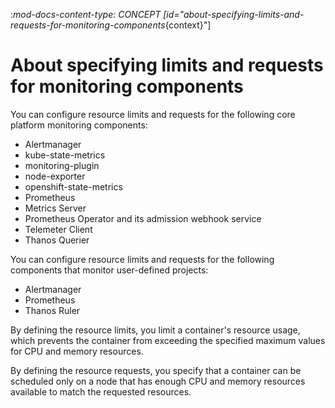:_mod-docs-content-type: CONCEPT
[id="about-specifying-limits-and-requests-for-monitoring-components_{context}"]
# About specifying limits and requests for monitoring components

You can configure resource limits and requests for the following core platform monitoring components:

* Alertmanager
* kube-state-metrics
* monitoring-plugin
* node-exporter
* openshift-state-metrics
* Prometheus
* Metrics Server
* Prometheus Operator and its admission webhook service
* Telemeter Client
* Thanos Querier

You can configure resource limits and requests for the following components that monitor user-defined projects:

* Alertmanager
* Prometheus
* Thanos Ruler

By defining the resource limits, you limit a container's resource usage, which prevents the container from exceeding the specified maximum values for CPU and memory resources.

By defining the resource requests, you specify that a container can be scheduled only on a node that has enough CPU and memory resources available to match the requested resources.

